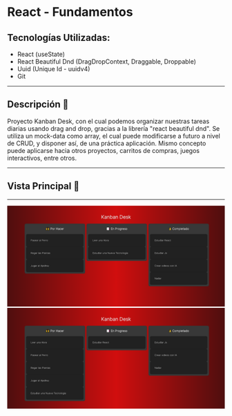 # React - Fundamentos


## Tecnologías Utilizadas:

- React (useState)
- React Beautiful Dnd (DragDropContext, Draggable, Droppable)
- Uuid (Unique Id - uuidv4)
- Git 

---
## Descripción 📘 

Proyecto Kanban Desk, con el cual podemos organizar nuestras tareas diarias usando drag and drop, gracias a la librería "react beautiful dnd". Se utiliza un mock-data como array, el cual puede modificarse a futuro a nivel de CRUD, y disponer así, de una práctica aplicación.
Mismo concepto puede aplicarse hacia otros proyectos, carritos de compras, juegos interactivos, entre otros.


---
## Vista Principal 🎨
---

<img width="800" src="src/img/views1.png">
<img width="800" src="src/img/views2.png">
